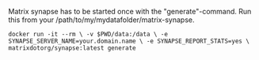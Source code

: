 Matrix synapse has to be started once with the "generate"-command. Run this from your /path/to/my/mydatafolder/matrix-synapse.

``
docker run -it --rm \
    -v $PWD/data:/data \
    -e SYNAPSE_SERVER_NAME=your.domain.name \
    -e SYNAPSE_REPORT_STATS=yes \
    matrixdotorg/synapse:latest generate
``
